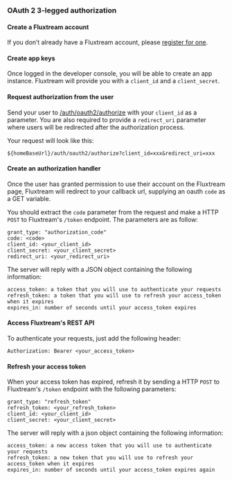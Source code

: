 ### OAuth 2 3-legged authorization

#### Create a Fluxtream account

If you don’t already have a Fluxtream account, please [register for one](${homeBaseUrl}welcome?register).

#### Create app keys

Once logged in the developer console, you will be able to create an app instance. Fluxtream will provide you with a `client_id` and a `client_secret`.

#### Request authorization from the user

Send your user to [/auth/oauth2/authorize](${homeBaseUrl}auth/oauth2/authorize) with your `client_id` as a parameter. You are also required to provide a `redirect_uri` parameter where users will be redirected after the authorization process.

Your request will look like this:

    ${homeBaseUrl}/auth/oauth2/authorize?client_id=xxx&redirect_uri=xxx

#### Create an authorization handler

Once the user has granted permission to use their account on the Fluxtream page, Fluxtream will redirect to your callback url, supplying an oauth `code` as a GET variable.

You should extract the `code` parameter from the request and make a HTTP `POST` to Fluxtream's `/token` endpoint. The parameters are as follow:

    grant_type: "authorization_code"
    code: <code>
    client_id: <your_client_id>
    client_secret: <your_client_secret>
    redirect_uri: <your_redirect_uri>

The server will reply with a JSON object containing the following information:

    access_token: a token that you will use to authenticate your requests
    refresh_token: a token that you will use to refresh your access_token when it expires
    expires_in: number of seconds until your access_token expires

#### Access Fluxtream's REST API

To authenticate your requests, just add the following header:

    Authorization: Bearer <your_access_token>

#### Refresh your access token

When your access token has expired, refresh it by sending a HTTP `POST` to Fluxtream's `/token` endpoint with the following parameters:

    grant_type: "refresh_token"
    refresh_token: <your_refresh_token>
    client_id: <your_client_id>
    client_secret: <your_client_secret>

The server will reply with a json object containing the following information:

    access_token: a new access token that you will use to authenticate your requests
    refresh_token: a new token that you will use to refresh your access_token when it expires
    expires_in: number of seconds until your access_token expires again


